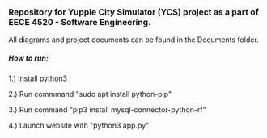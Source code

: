 ### Repository for Yuppie City Simulator (YCS) project as a part of EECE 4520 - Software Engineering.

All diagrams and project documents can be found in the Documents folder.

##### How to run:

1.) Install python3

2.) Run commmand "sudo apt install python-pip"

3.) Run command "pip3 install mysql-connector-python-rf"

4.) Launch website with "python3 app.py"
